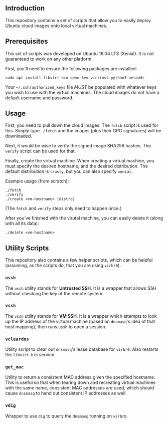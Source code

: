 ## Introduction

This repository contains a set of scripts that allow you to easily deploy
Ubuntu cloud images onto local virtual machines.

## Prerequisites

This set of scripts was developed on Ubuntu 16.04 LTS (Xenial). It is not
guaranteed to work on any other platform.

First, you'll need to ensure the following packages are installed:

    sudo apt install libvirt-bin qemu-kvm virtinst python3-netaddr

Your `~/.ssh/authorized_keys` file *MUST* be populated with whatever keys
you wish to use with the virtual machines. The cloud images do not have
a default username and password.

## Usage

First, you need to pull down the cloud images. The `fetch` script is used
for this. Simply type `./fetch` and the images (plus their GPG signatures)
will be downloaded.

Next, it would be wise to verify the signed image SHA256 hashes. The `verify`
script can be used for that.

Finally, create the virtual machine.  When creating a virtual machine, you must
specify the desired hostname, and the desired distribution. The default
distribution is `trusty`, but you can also specify `xenial`.

Example usage (from scratch):

    ./fetch
    ./verify
    ./create <vm-hostname> [distro]

(The `fetch` and `verify` steps only need to happen once.)

After you've finished with the virutal machine, you can easily delete it
(along with all its data):

    ./delete <vm-hostname>

## Utility Scripts

This repository also contains a few helper scripts, which can be helpful
(assuming, as the scripts do, that you are using `virbr0`).

### `ussh`

The `ussh` utility stands for **Untrusted SSH**. It is a wrapper that allows
SSH without checking the key of the remote system.

### `vssh`

The `vssh` utility stands for **VM SSH**. It is a wrapper which attempts to
look up the IP address of the virtual machine (based on `dnsmasq`'s idea of
that host mapping), then runs `ussh` to open a session.

### `vcleardns`

Utility script to clear out `dnsmasq`'s lease database for `virbr0`.
Also restarts the `libvirt-bin` service.

### `get_mac`

Utility to return a consistent MAC address given the specified hostname. This
is useful so that when tearing down and recreating virtual machines with the
same name, consistent MAC addresses are used, which should cause `dnsmasq` to
hand out consistent IP addresses as well.

### `vdig`

Wrapper to use `dig` to query the `dnsmasq` running on `virbr0`.
